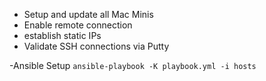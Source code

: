 - Setup and update all Mac Minis
- Enable remote connection
- establish static IPs 
- Validate SSH connections via Putty

-Ansible Setup
`ansible-playbook -K playbook.yml -i hosts`
